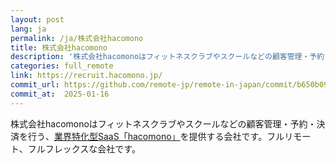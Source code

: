 ```yaml
---
layout: post
lang: ja
permalink: /ja/株式会社hacomono
title: 株式会社hacomono
description: '株式会社hacomonoはフィットネスクラブやスクールなどの顧客管理・予約・決済を行う、業界特化型SaaS「hacomono」を提供する会社です。フルリモート、フルフレックスな会社です。'
categories: full_remote
link: https://recruit.hacomono.jp/
commit_url: https://github.com/remote-jp/remote-in-japan/commit/b650b0994970e1784f9df7f676d17574b0470674
commit_at:  2025-01-16
---
```


<p>株式会社hacomonoはフィットネスクラブやスクールなどの顧客管理・予約・決済を行う、<a href="https://www.hacomono.jp/">業界特化型SaaS「hacomono」</a>を提供する会社です。フルリモート、フルフレックスな会社です。</p>
